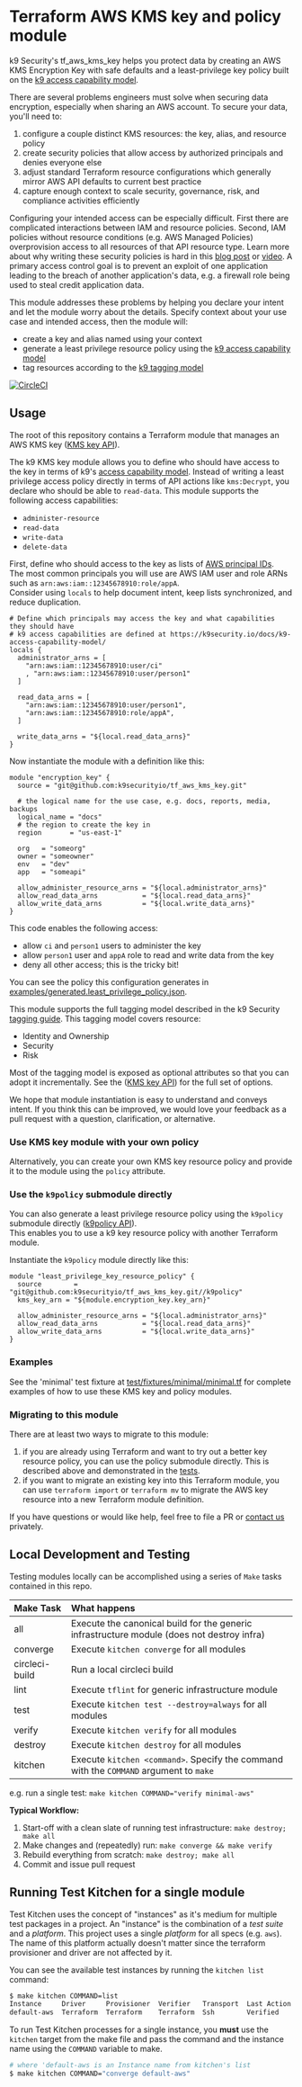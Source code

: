 # Terraform AWS KMS key and policy module #

k9 Security's tf_aws_kms_key helps you protect data by creating an AWS KMS Encryption Key with safe defaults and a 
least-privilege key policy built on the 
[k9 access capability model](https://k9security.io/docs/k9-access-capability-model/).

There are several problems engineers must solve when securing data encryption, especially when sharing an AWS 
account.  To secure your data, you'll need to:

1. configure a couple distinct KMS resources: the key, alias, and resource policy
2. create security policies that allow access by authorized principals and denies everyone else
3. adjust standard Terraform resource configurations which generally mirror AWS API defaults to current best practice
4. capture enough context to scale security, governance, risk, and compliance activities efficiently 

Configuring your intended access can be especially difficult.  First there are complicated interactions between IAM and
resource policies.  Second, IAM policies without resource conditions (e.g. AWS Managed Policies) overprovision access to
all resources of that API resource type.  Learn more about why writing these security policies is hard in this 
[blog post](https://k9security.io/posts/2020/06/why-are-good-aws-security-policies-so-difficult/) 
or [video](https://youtu.be/WIZPSuSoQq4).  A primary access control goal is to prevent an exploit of one application 
leading to the breach of another application's data, e.g. a firewall role being used to steal credit application data.      

This module addresses these problems by helping you declare your intent and let the module worry about the details.
Specify context about your use case and intended access, then the module will:

* create a key and alias named using your context
* generate a least privilege resource policy using the [k9 access capability model](https://k9security.io/docs/k9-access-capability-model/)
* tag resources according to the [k9 tagging model](https://k9security.io/docs/guide-to-tagging-cloud-deployments/)

[![CircleCI](https://circleci.com/gh/k9securityio/tf_aws_kms_key.svg?style=svg)](https://circleci.com/gh/k9securityio/tf_aws_kms_key)

## Usage
The root of this repository contains a Terraform module that manages an AWS KMS key ([KMS key API](interface.md)).

The k9 KMS key module allows you to define who should have access to the key in terms of k9's 
[access capability model](https://k9security.io/docs/k9-access-capability-model/).  Instead of 
writing a least privilege access policy directly in terms of API actions like `kms:Decrypt`, you declare
who should be able to `read-data`.  This module supports the following access capabilities:

* `administer-resource`
* `read-data`
* `write-data`
* `delete-data`   

First, define who should access to the key as lists of [AWS principal IDs](https://docs.aws.amazon.com/IAM/latest/UserGuide/reference_policies_elements_principal.html).  
The most common principals you will use are AWS IAM user and role ARNs such as `arn:aws:iam::12345678910:role/appA`.  
Consider using `locals` to help document intent, keep lists synchronized, and reduce duplication.   
 
```hcl-terraform
# Define which principals may access the key and what capabilities they should have
# k9 access capabilities are defined at https://k9security.io/docs/k9-access-capability-model/  
locals {
  administrator_arns = [
    "arn:aws:iam::12345678910:user/ci"
    , "arn:aws:iam::12345678910:user/person1"
  ]

  read_data_arns = [
    "arn:aws:iam::12345678910:user/person1",
    "arn:aws:iam::12345678910:role/appA",
  ]

  write_data_arns = "${local.read_data_arns}"
}
```

Now instantiate the module with a definition like this:
```hcl-terraform
module "encryption_key" {
  source = "git@github.com:k9securityio/tf_aws_kms_key.git"
  
  # the logical name for the use case, e.g. docs, reports, media, backups 
  logical_name = "docs"
  # the region to create the key in
  region       = "us-east-1"

  org   = "someorg"
  owner = "someowner"
  env   = "dev"
  app   = "someapi"

  allow_administer_resource_arns = "${local.administrator_arns}"
  allow_read_data_arns           = "${local.read_data_arns}"
  allow_write_data_arns          = "${local.write_data_arns}"
}
```

This code enables the following access:

* allow `ci` and `person1` users to administer the key
* allow `person1` user and `appA` role to read and write data from the key
* deny all other access; this is the tricky bit!

You can see the policy this configuration generates in 
[examples/generated.least_privilege_policy.json](examples/generated.least_privilege_policy.json).

This module supports the full tagging model described in the k9 Security 
[tagging guide](https://k9security.io/docs/guide-to-tagging-cloud-deployments/).  This tagging model covers resource: 

* Identity and Ownership 
* Security
* Risk
 
Most of the tagging model is exposed as optional attributes so that you can adopt it incrementally.  See the 
([KMS key API](interface.md)) for the full set of options.  

We hope that module instantiation is easy to understand and conveys intent.  If you think this can be improved,
we would love your feedback as a pull request with a question, clarification, or alternative.

### Use KMS key module with your own policy

Alternatively, you can create your own KMS key resource policy and provide it to the module using the `policy` attribute.   

### Use the `k9policy` submodule directly 

You can also generate a least privilege resource policy using the `k9policy` submodule directly ([k9policy API](k9policy/interface.md)).  
This enables you to use a k9 key resource policy with another Terraform module. 

Instantiate the `k9policy` module directly like this:

```hcl-terraform
module "least_privilege_key_resource_policy" {
  source        = "git@github.com:k9securityio/tf_aws_kms_key.git//k9policy"
  kms_key_arn = "${module.encryption_key.key_arn}"

  allow_administer_resource_arns = "${local.administrator_arns}"
  allow_read_data_arns           = "${local.read_data_arns}"
  allow_write_data_arns          = "${local.write_data_arns}"
}
```

### Examples

See the 'minimal' test fixture at [test/fixtures/minimal/minimal.tf](test/fixtures/minimal/minimal.tf) for complete 
examples of how to use these KMS key and policy modules.

### Migrating to this module

There are at least two ways to migrate to this module:

1. if you are already using Terraform and want to try out a better key resource policy, you can use the policy submodule directly. This is described above and demonstrated in the [tests](test/fixtures/minimal/minimal.tf).
2. if you want to migrate an existing key into this Terraform module, you can use `terraform import` or `terraform mv` to migrate the AWS key resource into a new Terraform module definition.  

If you have questions or would like help, feel free to file a PR or [contact us](https://k9security.io/contact/) privately.

## Local Development and Testing

Testing modules locally can be accomplished using a series of `Make` tasks
contained in this repo.

| Make Task | What happens                                                                                                  |
|:----------|:--------------------------------------------------------------------------------------------------------------|
| all       | Execute the canonical build for the generic infrastructure module (does not destroy infra)                    |
| converge  | Execute `kitchen converge` for all modules                                                                    |
| circleci-build  | Run a local circleci build                                                                              |
| lint      | Execute `tflint` for generic infrastructure module                                                            |
| test      | Execute `kitchen test --destroy=always` for all modules                                                       |
| verify    | Execute `kitchen verify` for all modules                                                                      |
| destroy   | Execute `kitchen destroy` for all modules                                                                     |
| kitchen   | Execute `kitchen <command>`. Specify the command with the `COMMAND` argument to `make`                        |

e.g. run a single test: `make kitchen COMMAND="verify minimal-aws"`

**Typical Workflow:**

1. Start-off with a clean slate of running test infrastructure: `make destroy; make all`
2. Make changes and (repeatedly) run: `make converge && make verify`
3. Rebuild everything from scratch: `make destroy; make all`
4. Commit and issue pull request


## Running Test Kitchen for a single module

Test Kitchen uses the concept of "instances" as it's medium for multiple test 
packages in a project.
An "instance" is the combination of a _test suite_ and a _platform_.
This project uses a single _platform_ for all specs (e.g. `aws`).
The name of this platform actually doesn't matter since the terraform provisioner
and driver are not affected by it.

You can see the available test instances by running the `kitchen list` command:

```bash
$ make kitchen COMMAND=list
Instance     Driver     Provisioner  Verifier   Transport  Last Action  Last Error
default-aws  Terraform  Terraform    Terraform  Ssh        Verified
```

To run Test Kitchen processes for a single instance, you **must** use the `kitchen`
target from the make file and pass the command and the instance name using the
`COMMAND` variable to make.

```bash
# where 'default-aws is an Instance name from kitchen's list
$ make kitchen COMMAND="converge default-aws"
```
